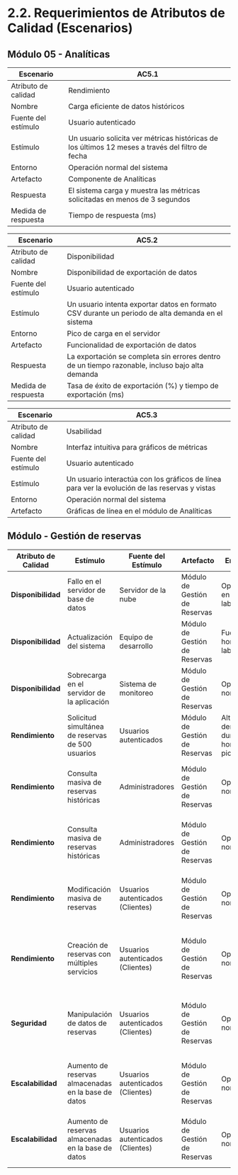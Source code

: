 # 2.2. Requerimientos de Atributos de Calidad (Escenarios)

## Módulo 05 - Analíticas
| Escenario | AC5.1 |
| --- | --- |
| Atributo de calidad | Rendimiento |
| Nombre | Carga eficiente de datos históricos |
| Fuente del estímulo | Usuario autenticado |
| Estímulo | Un usuario solicita ver métricas históricas de los últimos 12 meses a través del filtro de fecha |
| Entorno | Operación normal del sistema |
| Artefacto | Componente de Analíticas |
| Respuesta | El sistema carga y muestra las métricas solicitadas en menos de 3 segundos |
| Medida de respuesta | Tiempo de respuesta (ms) |

| Escenario | AC5.2 |
| --- | --- |
| Atributo de calidad | Disponibilidad |
| Nombre | Disponibilidad de exportación de datos |
| Fuente del estímulo | Usuario autenticado |
| Estímulo | Un usuario intenta exportar datos en formato CSV durante un periodo de alta demanda en el sistema |
| Entorno | Pico de carga en el servidor |
| Artefacto | Funcionalidad de exportación de datos |
| Respuesta | La exportación se completa sin errores dentro de un tiempo razonable, incluso bajo alta demanda |
| Medida de respuesta | Tasa de éxito de exportación (%) y tiempo de exportación (ms) |

| Escenario | AC5.3 |
| --- | --- |
| Atributo de calidad | Usabilidad |
| Nombre | Interfaz intuitiva para gráficos de métricas |
| Fuente del estímulo | Usuario autenticado |
| Estímulo | Un usuario interactúa con los gráficos de línea para ver la evolución de las reservas y vistas |
| Entorno | Operación normal del sistema |
| Artefacto | Gráficas de línea en el módulo de Analíticas |

## Módulo  - Gestión de reservas

| **Atributo de Calidad** | **Estímulo**                          | **Fuente del Estímulo**         | **Artefacto**                       | **Entorno**                      | **Respuesta**                                     | **Medida de Respuesta**                            |
|-------------------------|---------------------------------------|---------------------------------|-------------------------------------|-----------------------------------|--------------------------------------------------|---------------------------------------------------|
| **Disponibilidad**       | Fallo en el servidor de base de datos | Servidor de la nube             | Módulo de Gestión de Reservas   | Operación en horario laboral      | El sistema pasa automáticamente a un servidor de respaldo | El sistema está disponible el 99.9% del tiempo al año |
| **Disponibilidad**       | Actualización del sistema             | Equipo de desarrollo            | Módulo de Gestión de Reservas  | Fuera del horario laboral         | El sistema entra en modo de mantenimiento programado | El tiempo de inactividad es menor de 15 minutos |
| **Disponibilidad**          | Sobrecarga en el servidor de la aplicación  |  Sistema de monitoreo  | Módulo de Gestión de Reservas | Operación normal | El sistema despliega más instancias automáticamente | El sistema no experimenta más de 1 minuto de indisponibilidad |
| **Rendimiento**          | Solicitud simultánea de reservas de 500 usuarios | Usuarios autenticados | Módulo de Gestión de Reservas | Alta demanda durante horas pico | El sistema debe procesar las solicitudes sin retraso significativo | El tiempo de respuesta no supera los 2 segundos |
| **Rendimiento**          | Consulta masiva de reservas históricas | Administradores | Módulo de Gestión de Reservas | Operación normal | El sistema debe devolver los resultados en un tiempo razonable | El tiempo de respuesta no excede los 5 segundos para un millón de registros |
| **Rendimiento**          | Consulta masiva de reservas históricas | Administradores | Módulo de Gestión de Reservas | Operación normal | El sistema debe devolver los resultados en un tiempo razonable | El tiempo de respuesta no excede los 5 segundos para un millón de registros |
| **Rendimiento**          | Modificación masiva de reservas | Usuarios autenticados	(Clientes)  | Módulo de Gestión de Reservas | Operación normal | El sistema debe modificar todas las reservas solicitadas sin retraso significativo | El tiempo de procesamiento de las modificaciones no excede los 3 segundos |
| **Rendimiento**          | Creación de reservas con múltiples servicios | Usuarios autenticados	(Clientes)  | Módulo de Gestión de Reservas | Operación normal | El sistema debe procesar la reserva con todos los servicios solicitados | El tiempo de respuesta no supera los 2 segundos por reserva con hasta 5 servicios |
| **Seguridad**          | Manipulación de datos de reservas | Usuarios autenticados	(Clientes)   | Módulo de Gestión de Reservas | Operación normal | El sistema detecta y evita manipulaciones fraudulentas de reservas | El sistema debe generar alertas automáticas y registrar los eventos sospechosos|
| **Escalabilidad**          | Aumento de reservas almacenadas en la base de datos | Usuarios autenticados (Clientes)   | Módulo de Gestión de Reservas | Operación normal | El sistema debe soportar hasta 10 millones de reservas sin afectar el rendimiento | El sistema sigue respondiendo en menos de 2 segundos por operación |
| **Escalabilidad**          | Aumento de reservas almacenadas en la base de datos | Usuarios autenticados (Clientes)   | Módulo de Gestión de Reservas | Operación normal | El sistema debe soportar hasta 10 millones de reservas sin afectar el rendimiento | El sistema sigue respondiendo en menos de 2 segundos por operación |
